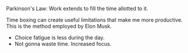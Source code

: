 Parkinson's Law: Work extends to fill the time allotted to it.  
  
Time boxing can create useful limitations that make me more productive. This is the method employed by Elon Musk.  
- Choice fatigue is less during the day.  
- Not gonna waste time. Increased focus.